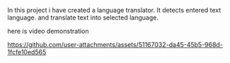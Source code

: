 In this project i have created a language translator. It detects entered text language. and translate text into selected language.

here is video demonstration 

https://github.com/user-attachments/assets/51167032-da45-45b5-968d-1fcfe10ed565

